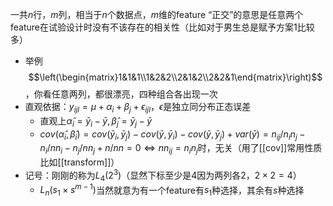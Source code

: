 一共$n$行，$m$列，相当于$n$个数据点，$m$维的feature
“正交”的意思是任意两个feature在试验设计时没有不该存在的相关性（比如对于男生总是赋予方案1比较多）
- 举例$$\left(\begin{matrix}1&1&1\\1&2&2\\2&1&2\\2&2&1\end{matrix}\right)$$，你看任意两列，都很漂亮，四种组合各出现一次
- 直观依据：$y_{ijl} = \mu + \alpha_i +\beta_j + \epsilon_{ijl}$，$\epsilon$是独立同分布正态误差
  - 直观上$\hat \alpha_i = \bar y_i - \bar y,\hat \beta_j = \bar y_j-\bar y$
  - $cov(\hat\alpha_i,\hat\beta_i) = cov(\bar y_i,\bar y_j)-cov(\bar y,\bar y_i)-cov(\bar y,\bar y_j)+var(\bar y) = n_{ij}/n_in_j-n_i/nn_i-n_j/nn_j+n/nn=0\Leftrightarrow nn_{ij}=n_in_j$时，无关（用了[[cov]]常用性质比如[[transform]]）
- 记号：刚刚的称为$L_4(2^3)$（显然下标至少是4因为两列各2，$2\times 2=4$）
  - $L_n(s_1\times s^{m-1})$当然就意为有一个feature有$s_1$种选择，其余有$s$种选择